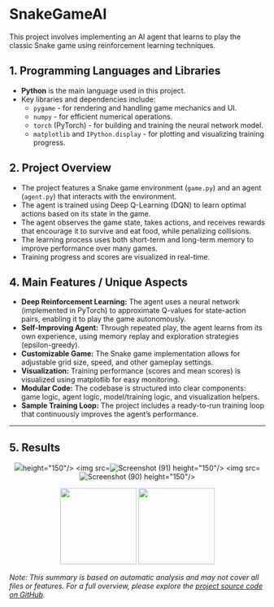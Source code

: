 # SnakeGameAI

This project involves implementing an AI agent that learns to play the classic Snake game using reinforcement learning techniques.

## 1. Programming Languages and Libraries

- **Python** is the main language used in this project.
- Key libraries and dependencies include:
  - `pygame` - for rendering and handling game mechanics and UI.
  - `numpy` - for efficient numerical operations.
  - `torch` (PyTorch) - for building and training the neural network model.
  - `matplotlib` and `IPython.display` - for plotting and visualizing training progress.

## 2. Project Overview

- The project features a Snake game environment (`game.py`) and an agent (`agent.py`) that interacts with the environment.
- The agent is trained using Deep Q-Learning (DQN) to learn optimal actions based on its state in the game.
- The agent observes the game state, takes actions, and receives rewards that encourage it to survive and eat food, while penalizing collisions.
- The learning process uses both short-term and long-term memory to improve performance over many games.
- Training progress and scores are visualized in real-time.

## 4. Main Features / Unique Aspects

- **Deep Reinforcement Learning:** The agent uses a neural network (implemented in PyTorch) to approximate Q-values for state-action pairs, enabling it to play the game autonomously.
- **Self-Improving Agent:** Through repeated play, the agent learns from its own experience, using memory replay and exploration strategies (epsilon-greedy).
- **Customizable Game:** The Snake game implementation allows for adjustable grid size, speed, and other gameplay settings.
- **Visualization:** Training performance (scores and mean scores) is visualized using matplotlib for easy monitoring.
- **Modular Code:** The codebase is structured into clear components: game logic, agent logic, model/training logic, and visualization helpers.
- **Sample Training Loop:** The project includes a ready-to-run training loop that continuously improves the agent’s performance.

---

## 5. Results

<p align="center">
  <img src=![Screenshot (90)_](https://github.com/user-attachments/assets/633c5cee-15be-4570-a1f6-9cbbffc31853)

   height="150"/>
  <img src=![Screenshot (91)](https://github.com/user-attachments/assets/8f5cc56f-8f06-44dc-ab77-b6dba0f642c9)
   height="150"/>
  <img src=![Screenshot (90)](https://github.com/user-attachments/assets/ebaa733d-fae1-4ea3-a6a2-ba835a22b1b5)
   height="150"/>
</p>

<p align="center">
  <img src=![Figure_1_1](https://github.com/user-attachments/assets/0e3602c9-590d-4128-86b6-887362558e6a) height="150"/>
  <img src=![Figure_1](https://github.com/user-attachments/assets/9d450144-f85c-43fa-b574-3c03fe595a97) height="150"/>
</p>

*Note: This summary is based on automatic analysis and may not cover all files or features. For a full overview, please explore the [project source code on GitHub](https://github.com/D18hr-uv/SnakeGameAI).*
